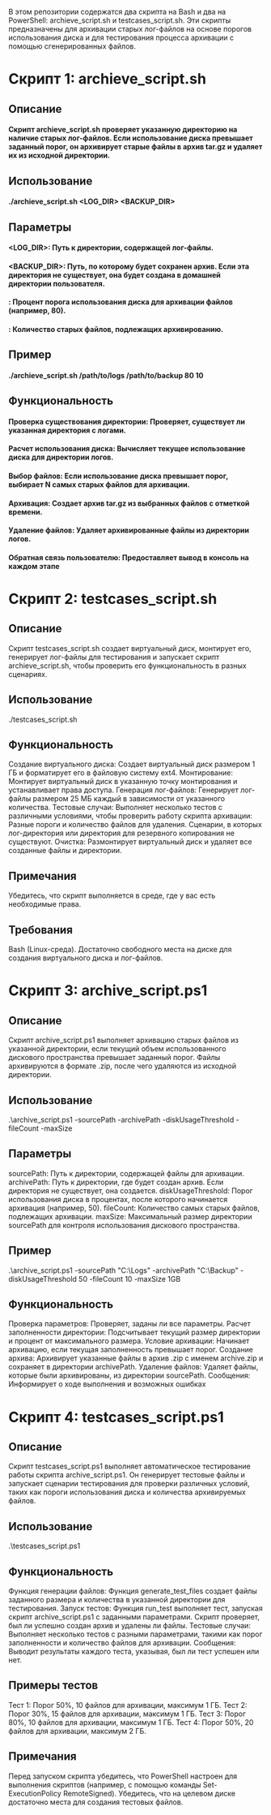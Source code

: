 В этом репозитории содержатся два скрипта на Bash и два на PowerShell: archieve_script.sh и testcases_script.sh. Эти скрипты предназначены для архивации старых лог-файлов на основе порогов использования диска и для тестирования процесса архивации с помощью сгенерированных файлов.


# Скрипт 1: archieve_script.sh
## Описание
#### Скрипт archieve_script.sh проверяет указанную директорию на наличие старых лог-файлов. Если использование диска превышает заданный порог, он архивирует старые файлы в архив tar.gz и удаляет их из исходной директории.
## Использование
#### ./archieve_script.sh <LOG_DIR> <BACKUP_DIR> <THRESHOLD> <N>
## Параметры
#### <LOG_DIR>: Путь к директории, содержащей лог-файлы.
#### <BACKUP_DIR>: Путь, по которому будет сохранен архив. Если эта директория не существует, она будет создана в домашней директории пользователя.
#### <THRESHOLD>: Процент порога использования диска для архивации файлов (например, 80).
#### <N>: Количество старых файлов, подлежащих архивированию.
## Пример
#### ./archieve_script.sh /path/to/logs /path/to/backup 80 10
## Функциональность
#### Проверка существования директории: Проверяет, существует ли указанная директория с логами.
#### Расчет использования диска: Вычисляет текущее использование диска для директории логов.
#### Выбор файлов: Если использование диска превышает порог, выбирает N самых старых файлов для архивации.
#### Архивация: Создает архив tar.gz из выбранных файлов с отметкой времени.
#### Удаление файлов: Удаляет архивированные файлы из директории логов.
#### Обратная связь пользователю: Предоставляет вывод в консоль на каждом этапе


# Скрипт 2: testcases_script.sh
## Описание
Скрипт testcases_script.sh создает виртуальный диск, монтирует его, генерирует лог-файлы для тестирования и запускает скрипт archieve_script.sh, чтобы проверить его функциональность в разных сценариях.
## Использование
./testcases_script.sh
## Функциональность
Создание виртуального диска: Создает виртуальный диск размером 1 ГБ и форматирует его в файловую систему ext4.
Монтирование: Монтирует виртуальный диск в указанную точку монтирования и устанавливает права доступа.
Генерация лог-файлов: Генерирует лог-файлы размером 25 МБ каждый в зависимости от указанного количества.
Тестовые случаи: Выполняет несколько тестов с различными условиями, чтобы проверить работу скрипта архивации:
        Разные пороги и количество файлов для удаления.
        Сценарии, в которых лог-директория или директория для резервного копирования не существуют.
Очистка: Размонтирует виртуальный диск и удаляет все созданные файлы и директории.
## Примечания
Убедитесь, что скрипт выполняется в среде, где у вас есть необходимые права.
## Требования
Bash (Linux-среда).
Достаточно свободного места на диске для создания виртуального диска и лог-файлов.


# Скрипт 3: archive_script.ps1
## Описание
Скрипт archive_script.ps1 выполняет архивацию старых файлов из указанной директории, если текущий объем использованного дискового пространства превышает заданный порог. Файлы архивируются в формате .zip, после чего удаляются из исходной директории.
## Использование
.\archive_script.ps1 -sourcePath <string> -archivePath <string> -diskUsageThreshold <int> -fileCount <int> -maxSize <int64>
## Параметры
sourcePath: Путь к директории, содержащей файлы для архивации.
archivePath: Путь к директории, где будет создан архив. Если директория не существует, она создается.
diskUsageThreshold: Порог использования диска в процентах, после которого начинается архивация (например, 50).
fileCount: Количество самых старых файлов, подлежащих архивации.
maxSize: Максимальный размер директории sourcePath для контроля использования дискового пространства.
## Пример
.\archive_script.ps1 -sourcePath "C:\Logs" -archivePath "C:\Backup" -diskUsageThreshold 50 -fileCount 10 -maxSize 1GB
## Функциональность
Проверка параметров: Проверяет, заданы ли все параметры.
Расчет заполненности директории: Подсчитывает текущий размер директории и процент от максимального размера.
Условие архивации: Начинает архивацию, если текущая заполненность превышает порог.
Создание архива: Архивирует указанные файлы в архив .zip с именем archive.zip и сохраняет в директории archivePath.
Удаление файлов: Удаляет файлы, которые были архивированы, из директории sourcePath.
Сообщения: Информирует о ходе выполнения и возможных ошибках


# Скрипт 4: testcases_script.ps1
## Описание
Скрипт testcases_script.ps1 выполняет автоматическое тестирование работы скрипта archive_script.ps1. Он генерирует тестовые файлы и запускает сценарии тестирования для проверки различных условий, таких как пороги использования диска и количества архивируемых файлов.
## Использование
.\testcases_script.ps1
## Функциональность
Функция генерации файлов: Функция generate_test_files создает файлы заданного размера и количества в указанной директории для тестирования.
Запуск тестов: Функция run_test выполняет тест, запуская скрипт archive_script.ps1 с заданными параметрами. Скрипт проверяет, был ли успешно создан архив и удалены ли файлы.
Тестовые случаи: Выполняет несколько тестов с разными параметрами, такими как порог заполненности и количество файлов для архивации.
Сообщения: Выводит результаты каждого теста, указывая, был ли тест успешен или нет.
## Примеры тестов
Тест 1: Порог 50%, 10 файлов для архивации, максимум 1 ГБ.
Тест 2: Порог 30%, 15 файлов для архивации, максимум 1 ГБ.
Тест 3: Порог 80%, 10 файлов для архивации, максимум 1 ГБ.
Тест 4: Порог 50%, 20 файлов для архивации, максимум 2 ГБ.
## Примечания
Перед запуском скрипта убедитесь, что PowerShell настроен для выполнения скриптов (например, с помощью команды Set-ExecutionPolicy RemoteSigned).
Убедитесь, что на целевом диске достаточно места для создания тестовых файлов.
